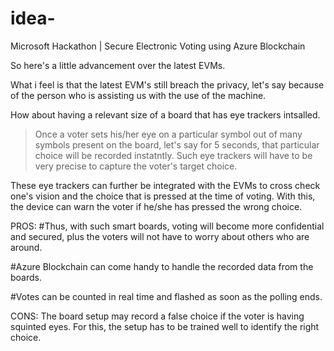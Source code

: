# idea-
Microsoft Hackathon | Secure Electronic Voting using Azure Blockchain

So here's a little advancement over the latest EVMs. 

What i feel is that the latest EVM's still breach the privacy, let's say because of the person who is assisting us with the use of the machine.

How about having a relevant size of a board that has eye trackers intsalled.
> Once a voter sets his/her eye on a particular symbol out of many symbols present on the board, let's say for 5 seconds, that particular choice will be recorded instatntly.
> Such eye trackers will have to be very precise to capture the voter's target choice.

These eye trackers can further be integrated with the EVMs to cross check one's vision and the choice that is pressed at the time of voting. With this, the device can warn the voter if he/she has pressed the wrong choice.



PROS:
#Thus, with such smart boards, voting will become more confidential and secured, plus the voters will not have to worry about others who are around.

#Azure Blockchain can come handy to handle the recorded data from the boards.

#Votes can be counted in real time and flashed as soon as the polling ends.

CONS:
The board setup may record a false choice if the voter is having squinted eyes. For this, the setup has to be trained well to identify the right choice.
